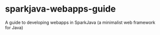 # sparkjava-webapps-guide
A guide to developing webapps in SparkJava (a minimalist web framework for Java)
